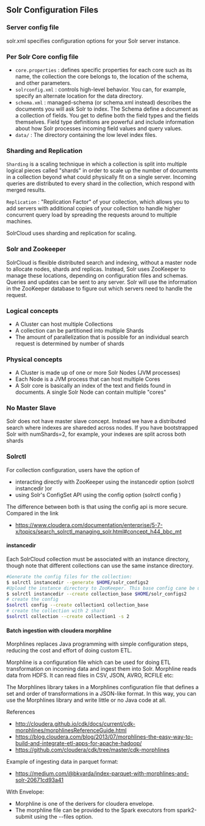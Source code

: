 
## Solr Configuration Files

### Server config file
solr.xml specifies configuration options for your Solr server instance.

### Per Solr Core config file

- `core.properties` : defines specific properties for each core such as its name, the collection the core belongs to, the location of the schema, and other parameters.
- `solrconfig.xml` : controls high-level behavior. You can, for example, specify an alternate location for the data directory.
- `schema.xml` : managed-schema (or schema.xml instead) describes the documents you will ask Solr to index. The Schema define a document as a collection of fields. You get to define both the field types and the fields themselves. Field type definitions are powerful and include information about how Solr processes incoming field values and query values. 
- `data/` : The directory containing the low level index files.

### Sharding and Replication 
`Sharding` is a scaling technique in which a collection is split into multiple logical pieces called "shards" in order to scale up the number of documents in a collection beyond what could physically fit on a single server. Incoming queries are distributed to every shard in the collection, which respond with merged results.

`Replication` : "Replication Factor" of your collection, which allows you to add servers with additional copies of your collection to handle higher concurrent query load by spreading the requests around to multiple machines.

SolrCloud uses sharding and replication for scaling.

### Solr and Zookeeper
SolrCloud is flexible distributed search and indexing, without a master node to allocate nodes, shards and replicas. Instead, Solr uses ZooKeeper to manage these locations, depending on configuration files and schemas. Queries and updates can be sent to any server. Solr will use the information in the ZooKeeper database to figure out which servers need to handle the request.

### Logical concepts
- A Cluster can host multiple Collections
- A collection can be partitioned into multiple Shards
- The amount of parallelization that is possible for an individual search request is determined by number of shards

### Physical concepts
- A Cluster is made up of one or more Solr Nodes (JVM processes)
- Each Node is a JVM process that can host multiple Cores
- A Solr core is basically an index of the text and fields found in documents. A single Solr Node can contain multiple "cores"


### No Master Slave
Solr does not have master slave concept. Instead we have a distributed search where indexes are shareded across nodes.
If you have bootstrapped Solr with numShards=2, for example, your indexes are split across both shards

### Solrctl
For collection configuration, users have the option of 
- interacting directly with ZooKeeper using the instancedir option (solrctl instancedir )or 
- using Solr's ConfigSet API using the config option (solrctl config )

The difference between both is that using the config api is more secure. Compared in the link
- https://www.cloudera.com/documentation/enterprise/5-7-x/topics/search_solrctl_managing_solr.html#concept_h44_bbc_mt


#### instancedir
Each SolrCloud collection must be associated with an instance directory, though note that different collections can use the same instance directory.
```bash
#Generate the config files for the collection:
$ solrctl instancedir --generate $HOME/solr_configs2
#Upload the instance directory to ZooKeeper. This base config cane be used by multiple collections
$ solrctl instancedir --create collection_base $HOME/solr_configs2
# create the config
$solrctl config --create collection1 collection_base
# create the collection with 2 shard
$solrctl collection --create collection1 -s 2
```

#### Batch ingestion with cloudera morphline
Morphlines replaces Java programming with simple configuration steps, reducing the cost and effort of doing custom ETL.

Morphline is a configuration file which can be used for doing ETL transformation on incoming data and ingest them into Solr. Morphline reads data from HDFS. It can read files in CSV, JSON, AVRO, RCFILE etc: 

The Morphlines library takes in a Morphlines configuration file that defines a set and order of transformations in a JSON-like format. In this way, you can use the Morphlines library and write little or no Java code at all. 

References
- http://cloudera.github.io/cdk/docs/current/cdk-morphlines/morphlinesReferenceGuide.html
- https://blog.cloudera.com/blog/2013/07/morphlines-the-easy-way-to-build-and-integrate-etl-apps-for-apache-hadoop/
- https://github.com/cloudera/cdk/tree/master/cdk-morphlines

Example of ingesting data in parquet format:
- https://medium.com/@bkvarda/index-parquet-with-morphlines-and-solr-20671cd93a41

With Envelope:
- Morphline is one of the derivers for cloudera envelope. 
- The morphline file can be provided to the Spark executors from spark2-submit using the --files option.

